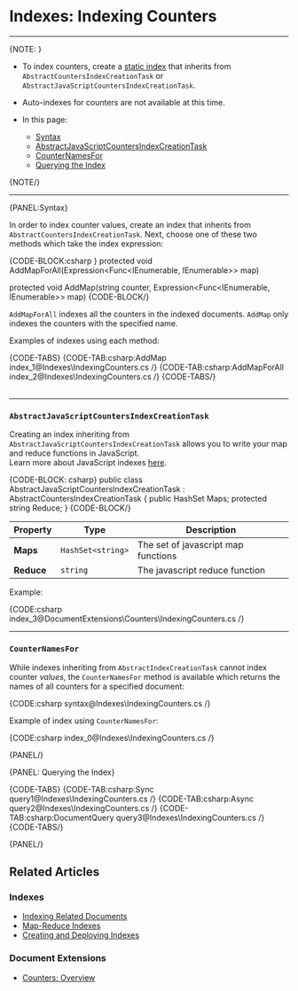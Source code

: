# Indexes: Indexing Counters
---

{NOTE: }

* To index counters, create a [static index](../../indexes/creating-and-deploying#static-indexes) 
that inherits from `AbstractCountersIndexCreationTask` or `AbstractJavaScriptCountersIndexCreationTask`.  

* Auto-indexes for counters are not available at this time.  

* In this page:  
  * [Syntax](../../document-extensions/counters/indexing#syntax)  
  * [AbstractJavaScriptCountersIndexCreationTask](../../document-extensions/counters/indexing#section)  
  * [CounterNamesFor](../../document-extensions/counters/indexing#section-1)  
  * [Querying the Index](../../document-extensions/counters/indexing#querying-the-index)  

{NOTE/}

---

{PANEL:Syntax}

In order to index counter values, create an index that inherits from `AbstractCountersIndexCreationTask`. 
Next, choose one of these two methods which take the index expression:  

{CODE-BLOCK:csharp }
protected void AddMapForAll(Expression<Func<IEnumerable<CounterEntry>, IEnumerable>> map)

protected void AddMap(string counter, Expression<Func<IEnumerable<CounterEntry>, IEnumerable>> map)
{CODE-BLOCK/}

`AddMapForAll` indexes all the counters in the indexed documents. `AddMap` only indexes the counters with 
the specified name.  

Examples of indexes using each method:  

{CODE-TABS}
{CODE-TAB:csharp:AddMap index_1@Indexes\IndexingCounters.cs /}
{CODE-TAB:csharp:AddMapForAll index_2@Indexes\IndexingCounters.cs /}
{CODE-TABS/}  
<br/>

---

### `AbstractJavaScriptCountersIndexCreationTask`

Creating an index inheriting from `AbstractJavaScriptCountersIndexCreationTask` allows 
you to write your map and reduce functions in JavaScript.  
Learn more about JavaScript indexes [here](../../indexes/javascript-indexes).  

{CODE-BLOCK: csharp}
public class AbstractJavaScriptCountersIndexCreationTask : AbstractCountersIndexCreationTask
{
    public HashSet<string> Maps;
    protected string Reduce;
}
{CODE-BLOCK/}

| Property | Type | Description |
| - | - | - |
| **Maps** | `HashSet<string>` | The set of javascript map functions |
| **Reduce** | `string` | The javascript reduce function |

Example:  

{CODE:csharp index_3@DocumentExtensions\Counters\IndexingCounters.cs /}

---

### `CounterNamesFor`

While indexes inheriting from `AbstractIndexCreationTask` cannot index counter _values_, the `CounterNamesFor` 
method is available which returns the names of all counters for a specified document:  

{CODE:csharp syntax@Indexes\IndexingCounters.cs /}

Example of index using `CounterNamesFor`:  

{CODE:csharp index_0@Indexes\IndexingCounters.cs /}

{PANEL/}

{PANEL: Querying the Index}  

{CODE-TABS}
{CODE-TAB:csharp:Sync query1@Indexes\IndexingCounters.cs /}
{CODE-TAB:csharp:Async query2@Indexes\IndexingCounters.cs /}
{CODE-TAB:csharp:DocumentQuery query3@Indexes\IndexingCounters.cs /}
{CODE-TABS/}

{PANEL/}

## Related Articles  

### Indexes  
- [Indexing Related Documents](../../indexes/indexing-related-documents)  
- [Map-Reduce Indexes](../../indexes/map-reduce-indexes)  
- [Creating and Deploying Indexes](../../indexes/creating-and-deploying)  

### Document Extensions  
- [Counters: Overview](../../document-extensions/counters/overview)  
